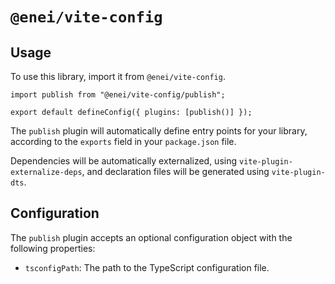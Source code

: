 # `@enei/vite-config`

## Usage

To use this library, import it from `@enei/vite-config`.

```tsx
import publish from "@enei/vite-config/publish";

export default defineConfig({ plugins: [publish()] });
```

The `publish` plugin will automatically define entry points for your library, according to the `exports` field in your `package.json` file.

Dependencies will be automatically externalized, using `vite-plugin-externalize-deps`, and declaration files will be generated using `vite-plugin-dts`.

## Configuration

The `publish` plugin accepts an optional configuration object with the following properties:

- `tsconfigPath`: The path to the TypeScript configuration file.
